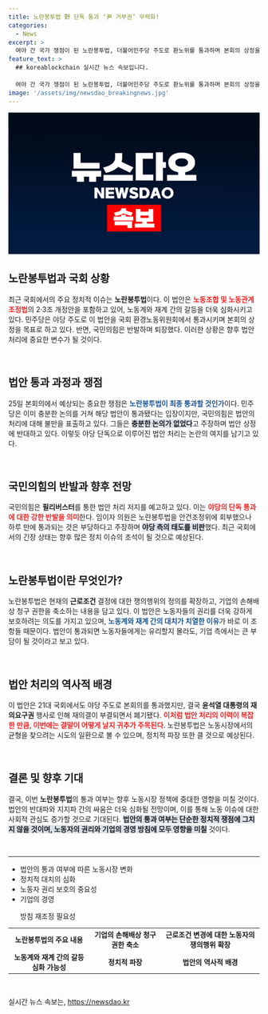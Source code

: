 ```yaml
---
title: 노란봉투법 野 단독 통과 ‘尹 거부권’ 무력화!
categories:
  - News
excerpt: >
  여야 간 국가 쟁점이 된 노란봉투법, 더불어민주당 주도로 환노위를 통과하며 본회의 상정을 앞두고 있습니다. 국민의힘은 반발하며 퇴장했지만, 민주당은 통과 의지를 다지고 있습니다. 법적 논쟁이 예고되는 이 사안, 그 속내를 파헤쳐봅니다!
feature_text: >
  ## koreablockchain 실시간 뉴스 속보입니다.

  여야 간 국가 쟁점이 된 노란봉투법, 더불어민주당 주도로 환노위를 통과하며 본회의 상정을 앞두고 있습니다. 국민의힘은 반발하며 퇴장했지만, 민주당은 통과 의지를 다지고 있습니다. 법적 논쟁이 예고되는 이 사안, 그 속내를 파헤쳐봅니다!
image: '/assets/img/newsdao_breakingnews.jpg'
---
```


<p><img src="/assets/img/newsdao_breakingnews.jpg" alt="koreablockchain 속보" /></p>

<h2 data-ke-size="size26">노란봉투법과 국회 상황</h2>

<p data-ke-size="size16">최근 국회에서의 주요 정치적 이슈는 <b>노란봉투법</b>이다. 이 법안은 <b><span style="color: #ee2323;">노동조합 및 노동관계조정법</span></b>의 2·3조 개정안을 포함하고 있어, 노동계와 재계 간의 갈등을 더욱 심화시키고 있다. 민주당은 야당 주도로 이 법안을 국회 환경노동위원회에서 통과시키며 본회의 상정을 목표로 하고 있다. 반면, 국민의힘은 반발하며 퇴장했다. 이러한 상황은 향후 법안 처리에 중요한 변수가 될 것이다.</p>

<p data-ke-size="size16">&nbsp;</p>

<h2 data-ke-size="size26">법안 통과 과정과 쟁점</h2>

<p data-ke-size="size16">25일 본회의에서 예상되는 중요한 쟁점은 <b><span style="color: #1a5490;">노란봉투법이 최종 통과할 것인가</span></b>이다. 민주당은 이미 충분한 논의를 거쳐 해당 법안이 통과됐다는 입장이지만, 국민의힘은 법안의 처리에 대해 불만을 표출하고 있다. 그들은 <b><span style="background-color: #21538527;">충분한 논의가 없었다</span></b>고 주장하며 법안 상정에 반대하고 있다. 이렇듯 야당 단독으로 이루어진 법안 처리는 논란의 여지를 남기고 있다.</p>

<p data-ke-size="size16">&nbsp;</p>

<h2 data-ke-size="size26">국민의힘의 반발과 향후 전망</h2>

<p data-ke-size="size16">국민의힘은 <b>필리버스터</b>를 통한 법안 처리 저지를 예고하고 있다. 이는 <b><span style="color: #ee2323;">야당의 단독 통과에 대한 강한 반발을 의미</span></b>한다. 임이자 의원은 노란봉투법을 안건조정위에 회부했으나 하루 만에 통과되는 것은 부당하다고 주장하며 <b><span style="background-color: #21538527;">야당 측의 태도를 비판</span></b>했다. 최근 국회에서의 긴장 상태는 향후 많은 정치 이슈의 초석이 될 것으로 예상된다.</p>

<p data-ke-size="size16">&nbsp;</p>

<h2 data-ke-size="size26">노란봉투법이란 무엇인가?</h2>

<p data-ke-size="size16">노란봉투법은 현재의 <b>근로조건</b> 결정에 대한 쟁의행위의 정의를 확장하고, 기업의 손해배상 청구 권한을 축소하는 내용을 담고 있다. 이 법안은 노동자들의 권리를 더욱 강하게 보호하려는 의도를 가지고 있으며, <b><span style="color: #1a5490;">노동계와 재계 간의 대치가 치열한 이유</span></b>가 바로 이 조항들 때문이다. 법안이 통과되면 노동자들에게는 유리할지 몰라도, 기업 측에서는 큰 부담이 될 것이라고 보고 있다.</p>

<p data-ke-size="size16">&nbsp;</p>

<h2 data-ke-size="size26">법안 처리의 역사적 배경</h2>

<p data-ke-size="size16">이 법안은 21대 국회에서도 야당 주도로 본회의를 통과했지만, 결국 <b>윤석열 대통령의 재의요구권</b> 행사로 인해 재의결이 부결되면서 폐기됐다. <b><span style="color: #ee2323;">이처럼 법안 처리의 이력이 복잡한 만큼, 이번에는 결말이 어떻게 날지 귀추가 주목된다</span></b>. 노란봉투법은 노동시장에서의 균형을 찾으려는 시도의 일환으로 볼 수 있으며, 정치적 파장 또한 클 것으로 예상된다.</p>

<p data-ke-size="size16">&nbsp;</p>

<h2 data-ke-size="size26">결론 및 향후 기대</h2>

<p data-ke-size="size16">결국, 이번 <b>노란봉투법</b>의 통과 여부는 향후 노동시장 정책에 중대한 영향을 미칠 것이다. 법안의 반대파와 지지파 간의 싸움은 더욱 심화될 전망이며, 이를 통해 노동 이슈에 대한 사회적 관심도 증가할 것으로 기대된다. <b><span style="background-color: #21538527;">법안의 통과 여부는 단순한 정치적 쟁점에 그치지 않을 것이며, 노동자의 권리와 기업의 경영 방침에 모두 영향을 미칠</span></b> 것이다.</p>

<p data-ke-size="size16">&nbsp;</p>

<hr>

<ul>
<li>법안의 통과 여부에 따른 노동시장 변화</li>
<li>정치적 대치의 심화</li>
<li>노동자 권리 보호의 중요성</li>
<li>기업의 경영

방침 재조정 필요성</li>
</ul>

<table>
<tr>
<td style="text-align: center; height: 17px;"><b>노란봉투법의 주요 내용</b></td>
<td style="text-align: center; height: 17px;"><b>기업의 손해배상 청구 권한 축소</b></td>
<td style="text-align: center; height: 17px;"><b>근로조건 변경에 대한 노동자의 쟁의행위 확장</b></td>
</tr>
<tr>
<td style="text-align: center; height: 17px;"><b>노동계와 재계 간의 갈등 심화 가능성</b></td>
<td style="text-align: center; height: 17px;"><b>정치적 파장</b></td>
<td style="text-align: center; height: 17px;"><b>법안의 역사적 배경</b></td>
</tr>
</table>

<p data-ke-size="size16">&nbsp;</p>
실시간 뉴스 속보는, <a href="https://newsdao.kr" rel="dofollow">https://newsdao.kr</a>


